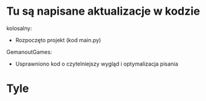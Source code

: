 # Tu są napisane aktualizacje w kodzie

kolosalny:

- Rozpoczęto projekt (kod main.py)

GemanoutGames:

- Usprawniono kod o czytelniejszy wygląd i optymalizacja pisania

# Tyle